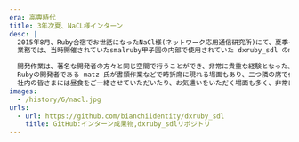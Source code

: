 ```yaml
---
era: 高専時代
title: 3年次夏、NaCL様インターン
desc: |
  2015年8月、Ruby合宿でお世話になったNaCl様(ネットワーク応用通信研究所)にて、夏季インターンに参加。
  業務では、当時開催されていたsmalruby甲子園の内部で使用されていた dxruby_sdl のmacOSおよびLinuxにおける未定義動作の対応に取り組んだ。これが初めてのOSSへのコントリビュート経験となった。

  開発作業は、著名な開発者の方々と同じ空間で行うことができ、非常に貴重な経験となった。
  Rubyの開発者である matz 氏が書類作業などで時折席に現れる場面もあり、二つ隣の席で作業していたことは個人的に強く印象に残っている。
  社内の皆さまには昼食をご一緒させていただいたり、お気遣いをいただく場面も多く、非常に印象に残るインターンシップとなった。
images:
  - /history/6/nacl.jpg
urls:
  - url: https://github.com/bianchiidentity/dxruby_sdl
    title: GitHub:インターン成果物,dxruby_sdlリポジトリ
---
```

